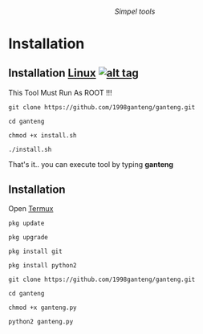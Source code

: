 
###### <p align="center">Simpel tools<p align="center">



# Installation

## Installation [Linux](https://wikipedia.org/wiki/Linux) [![alt tag](http://icons.iconarchive.com/icons/dakirby309/simply-styled/32/OS-Linux-icon.png)](https://fr.wikipedia.org/wiki/Linux)

This Tool Must Run As ROOT !!!

`git clone https://github.com/1998ganteng/ganteng.git`

`cd ganteng`

`chmod +x install.sh`

`./install.sh`

That's it.. you can execute tool by typing **ganteng**

## Installation

Open [Termux](https://play.google.com/store/apps/details?id=com.termux)

`pkg update`

`pkg upgrade`

`pkg install git`

`pkg install python2`

`git clone https://github.com/1998ganteng/ganteng.git`

`cd ganteng`

`chmod +x ganteng.py`

`python2 ganteng.py`
